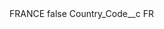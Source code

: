<?xml version="1.0" encoding="UTF-8"?>
<CustomMetadata xmlns="http://soap.sforce.com/2006/04/metadata" xmlns:xsi="http://www.w3.org/2001/XMLSchema-instance" xmlns:xsd="http://www.w3.org/2001/XMLSchema">
    <label>FRANCE</label>
    <protected>false</protected>
    <values>
        <field>Country_Code__c</field>
        <value xsi:type="xsd:string">FR</value>
    </values>
</CustomMetadata>
